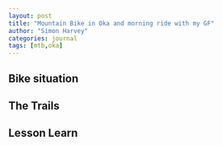 ```yaml
---
layout: post
title: "Mountain Bike in Oka and morning ride with my GF"
author: "Simon Harvey"
categories: journal
tags: [mtb,oka]
---
```




## Bike situation



## The Trails


## Lesson Learn
